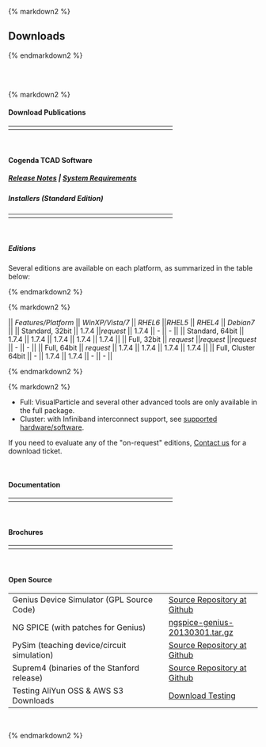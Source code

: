 <div class="box" >

{% markdown2 %}

Downloads
--------

{% endmarkdown2 %}


<br />

<div id="download-msg-container" class="alert alert-warning" style="display: none;">
    <i class="fa fa-times-circle sign"></i>
    <lable id="download-msg"></lable>
</div>

<br />

<div id="private-area" style="display: none;">

{% markdown2 %}

#### Download Private

{% endmarkdown2 %}

<table id="private" width="580" border="0">
    <tr>
        <td width="300"></td>
        <td></td>
    </tr>
</table>
<br /><br />
</div>

{% markdown2 %}
#### Download Publications
<table id="publications" width="580" border="0">
    <tr>
        <td width="300"></td>
        <td></td>
    </tr>
</table>

<br />

#### Cogenda TCAD Software
##### *[Release Notes](./Release-Notes-VisualTCAD#174-14)* | *[System Requirements](./System-Requirements)*
##### Installers (Standard Edition)
<table id="installers" width="580" border="0">
  <tr>
    <td width="300"></td>
    <td> </td>
  </tr>
</table>
<br />

##### Editions
 Several editions are available on each platform, as summarized in the table below:

{% endmarkdown2 %}

<div  class="articleTable">

{% markdown2 %}

|| *Features/Platform*      || *WinXP/Vista/7* || *RHEL6*   ||*RHEL5*    || *RHEL4*   || *Debian7* ||
|| Standard, 32bit          || 1.7.4           ||*request*  || 1.7.4     || -         || -         ||
|| Standard, 64bit          || 1.7.4           || 1.7.4     || 1.7.4     || 1.7.4     || 1.7.4     ||
|| Full, 32bit              || *request*       ||*request*  ||*request*  || -         || -         ||
|| Full, 64bit              || *request*       || 1.7.4     || 1.7.4     || 1.7.4     || 1.7.4     ||
|| Full, Cluster 64bit      || -               || 1.7.4     || 1.7.4     || -         || -         ||

{% endmarkdown2 %}
</div>
 
{% markdown2 %}
 - Full: VisualParticle and several other advanced tools are only available in the full package.
 - Cluster: with Infiniband interconnect support, see [supported hardware/software](./System-Requirements#ib).

If you need to evaluate any of the "on-request" editions, [Contact us](mailto:sales@cogenda.com) for a download ticket.

<br />

#### Documentation

<table id="documentations" width="580" border="0">
  <tr>
    <td width="300"></td>
    <td> </td>
  </tr>
</table> 
<br />

#### Brochures

<table id="brochures" width="580" border="0">
  <tr>
    <td width="300"></td>
    <td> </td>
  </tr>
</table>
<br />

#### Open Source

<table width="580" border="0"> 
  <tr> 
    <td width="300">Genius Device Simulator (GPL Source Code) </td> 
    <td><a href="http://github.com/cogenda/Genius-TCAD-Open">Source Repository at Github</a></td> 
  </tr>
  <tr> 
    <td>NG SPICE (with patches for Genius)</td> 
    <td><a href="../downloads/open/ngspice-genius-20130301.tar.gz">ngspice-genius-20130301.tar.gz</a></td> 
  </tr> 
  <tr> 
    <td>PySim (teaching device/circuit simulation)</td> 
    <td><a href="http://github.com/cogenda/pyEDA">Source Repository at Github</a></td> 
  </tr> 
  <tr> 
    <td>Suprem4 (binaries of the Stanford release)</td> 
    <td><a href="http://github.com/cogenda/Suprem4">Source Repository at Github</a></td> 
  </tr> 
  <tr> 
    <td>Testing AliYun OSS & AWS S3 Downloads</td> 
    <td><a href="/download/1">Download Testing</a></td> 
  </tr> 
</table> 
<br />
 
{% endmarkdown2 %}

<input type='hidden' id='r_id'/>
</div>

